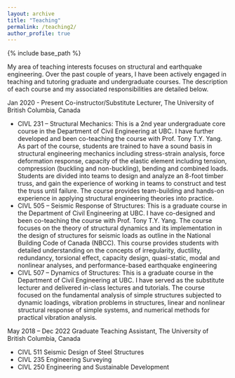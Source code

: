 ```yaml
---
layout: archive
title: "Teaching"
permalink: /teaching2/
author_profile: true
---
```

{% include base_path %}

My area of teaching interests focuses on structural and earthquake engineering. Over the past couple of years, I have been actively engaged in teaching and tutoring graduate and undergraduate courses. The description of each course and my associated responsibilities are detailed below.

Jan 2020 - Present	Co-instructor/Substitute Lecturer, The University of British Columbia, Canada
 * CIVL 231 – Structural Mechanics: This is a 2nd year undergraduate core course in the Department of Civil Engineering at UBC. I have further developed and been co-teaching the course with Prof. Tony T.Y. Yang. As part of the course, students are trained to have a sound basis in structural engineering mechanics including stress-strain analysis, force deformation response, capacity of the elastic element including tension, compression (buckling and non-buckling), bending and combined loads. Students are divided into teams to design and analyze an 8-foot timber truss, and gain the experience of working in teams to construct and test the truss until failure. The course provides team-building and hands-on experience in applying structural engineering theories into practice.
 * CIVL 505 – Seismic Response of Structures: This is a graduate course in the Department of Civil Engineering at UBC. I have co-designed and been co-teaching the course with Prof. Tony T.Y. Yang. The course focuses on the theory of structural dynamics and its implementation in the design of structures for seismic loads as outline in the National Building Code of Canada (NBCC). This course provides students with detailed understanding on the concepts of irregularity, ductility, redundancy, torsional effect, capacity design, quasi-static, modal and nonlinear analyses, and performance-based earthquake engineering
 * CIVL 507 – Dynamics of Structures: This is a graduate course in the Department of Civil Engineering at UBC. I have served as the substitute lecturer and delivered in-class lectures and tutorials. The course focused on the fundamental analysis of simple structures subjected to dynamic loadings, vibration problems in structures, linear and nonlinear structural response of simple systems, and numerical methods for practical vibration analysis.


May 2018 – Dec 2022	Graduate Teaching Assistant, The University of British Columbia, Canada 
 * CIVL 511 Seismic Design of Steel Structures
 * CIVL 235 Engineering Surveying
 * CIVL 250 Engineering and Sustainable Development

